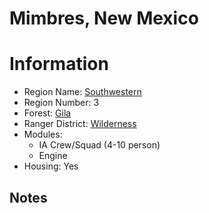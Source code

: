 
Mimbres, New Mexico
===================
  
# Information  
* Region Name: [Southwestern]()  
* Region Number: 3  
* Forest: [Gila](https://www.fs.usda.gov/gila/)  
* Ranger District: [Wilderness]()  
* Modules:  
  - IA Crew/Squad (4-10 person)  
  - Engine  
* Housing: Yes  
  
## Notes

